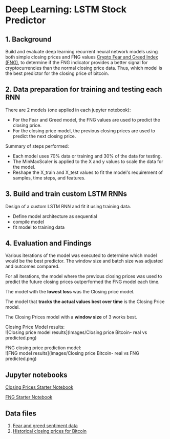 # Deep Learning: LSTM Stock Predictor

## 1. Background
Build and evaluate deep learning recurrent neural network models using both simple closing prices and FNG values [Crypto Fear and Greed Index (FNG)](https://alternative.me/crypto/fear-and-greed-index/), to determine if the FNG indicator provides a better signal for cryptocurrencies than the normal closing price data. Thus, which model is the best predictor for the closing price of bitcoin.

## 2. Data preparation for training and testing each RNN
There are 2 models (one applied in each jupyter notebook):
* For the Fear and Greed model, the FNG values are used to predict the closing price. 
* For the closing price model, the previous closing prices are used to predict the next closing price. 

Summary of steps performed:
* Each model uses 70% data or training and 30% of the data for testing.
* The MinMaxScaler is applied to the X and y values to scale the data for the model.
* Reshape the X_train and X_test values to fit the model's requirement of samples, time steps, and features.

## 3. Build and train custom LSTM RNNs
Design of a custom LSTM RNN and fit it using training data. 
* Define model architecture as sequential
* compile model
* fit model to training data


## 4. Evaluation and Findings
Various iterations of the model was executed to determine which model would be the best predictor. The window size and batch size was adjusted and outcomes compared. 

For all iterations, the model where the previous closing prices was used to predict the future closing prices outperformed the FNG model each time. 

The model with the **lowest loss** was the Closing price model.

The model that **tracks the actual values best over time** is the Closing Price model.

The Closing Prices model with a **window size** of 3 works best.

Closing Price Model results: </br>
![Closing price model results](Images/Closing price Bitcoin- real vs predicted.png)

FNG closing price prediction model:</br>
![FNG model results](Images/Closing price Bitcoin- real vs FNG predicted.png)

## Jupyter notebooks
[Closing Prices Starter Notebook](Starter_Code/lstm_stock_predictor_closing.ipynb)

[FNG Starter Notebook](Starter_Code/lstm_stock_predictor_fng.ipynb)

## Data files
1. [Fear and greed sentiment data](Data/btc_sentiment.csv)
2. [Historical closing prices for Bitcoin](Data/btc_historic.csv)


